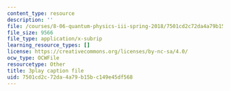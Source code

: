 ```yaml
---
content_type: resource
description: ''
file: /courses/8-06-quantum-physics-iii-spring-2018/7501cd2c72da4a79b15bc149e45df568_N9f0MIzNcmI.srt
file_size: 9566
file_type: application/x-subrip
learning_resource_types: []
license: https://creativecommons.org/licenses/by-nc-sa/4.0/
ocw_type: OCWFile
resourcetype: Other
title: 3play caption file
uid: 7501cd2c-72da-4a79-b15b-c149e45df568
---
```

